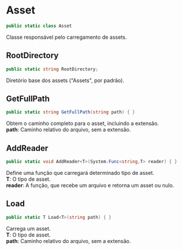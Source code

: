 # Asset
```csharp
public static class Asset
```
Classe responsável pelo carregamento de assets.<br />
## RootDirectory
```csharp
public static string RootDirectory;
```
Diretório base dos assets ("Assets", por padrão).<br />
## GetFullPath
```csharp
public static string GetFullPath(string path) { }
```
Obtem o caminho completo para o asset, incluindo a extensão.<br />
**path**: Caminho relativo do arquivo, sem a extensão.<br />
## AddReader
```csharp
public static void AddReader<T>(System.Func<string,T> reader) { }
```
Define uma função que carregará determinado tipo de asset.<br />
**T**: O tipo de asset.<br />
**reader**: A função, que recebe um arquivo e retorna um asset ou nulo.<br />
## Load
```csharp
public static T Load<T>(string path) { }
```
Carrega um asset.<br />
**T**: O tipo de asset.<br />
**path**: Caminho relativo do arquivo, sem a extensão.<br />
